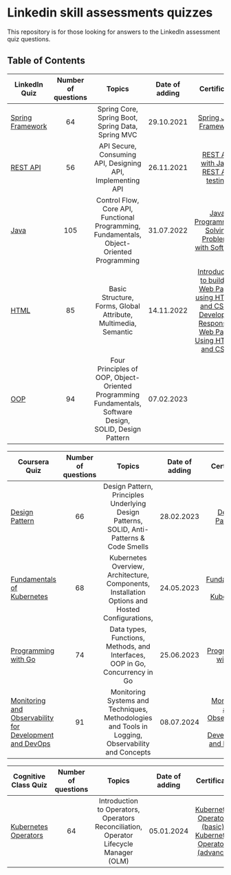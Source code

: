 # Linkedin skill assessments quizzes

This repository is for those looking for answers to the LinkedIn assessment quiz questions.

## Table of Contents

| LinkedIn Quiz                                         | Number of questions |                                                  Topics                                                  | Date of adding |                                                                                                                 Certificate                                                                                                                 |
|-------------------------------------------------------|:-------------------:|:--------------------------------------------------------------------------------------------------------:|:--------------:|:-------------------------------------------------------------------------------------------------------------------------------------------------------------------------------------------------------------------------------------------:|
| [Spring Framework](linkedin/spring-framework-quiz.md) |         64          |                            Spring Core, Spring Boot, Spring Data, Spring MVC                             |   29.10.2021   |                                                                        [Spring Java Framework](https://api.selcdn.ru/v1/SEL_72086/prodLMS/files/cloud/27764_eng.pdf)                                                                        |
| [REST API](linkedin/rest-api-quiz.md)                 |         56          |                        API Secure, Consuming API, Designing API, Implementing API                        |   26.11.2021   |           [REST API with Java](https://skillsoft.digitalbadges-eu.skillsoft.com/8a316135-de66-478d-9e31-99158b94484c#gs.hmjtru),  [REST API testing](https://www.udemy.com/certificate/UC-f2e789c4-94a2-43cf-b422-aa5f226fca33/)            |
| [Java](linkedin/java-quiz.md)                         |         105         |        Control Flow, Core API, Functional Programming, Fundamentals, Object-Oriented Programming         |   31.07.2022   |                                                        [Java Programming: Solving Problems with Software](https://www.coursera.org/account/accomplishments/certificate/NMSERQZMC4SM)                                                        |
| [HTML](linkedin/html-quiz.md)                         |         85          |                      Basic Structure, Forms, Global Attribute, Multimedia, Semantic                      |   14.11.2022   | [Introduction to building Web Pages using HTML5 and CSS3](https://coursera.org/share/592966e4edfb5abcd64b225dc1673259), [Developing Responsive Web Pages Using HTML5 and CSS3](https://coursera.org/share/96e164c6977f06a5cf3369add93ea312) |
| [OOP](linkedin/oop.md)                                |         94          | Four Principles of OOP, Object-Oriented Programming Fundamentals, Software Design, SOLID, Design Pattern |   07.02.2023   |                                                                                                                                                                                                                                             |

| Coursera Quiz                                                                                       | Number of questions |                                              Topics                                               | Date of adding |                                                      Certificate                                                       |
|-----------------------------------------------------------------------------------------------------|:-------------------:|:-------------------------------------------------------------------------------------------------:|:--------------:|:----------------------------------------------------------------------------------------------------------------------:|
| [Design Pattern](coursera/design-pattern.md)                                                        |         66          |     Design Pattern, Principles Underlying Design Patterns, SOLID, Anti-Patterns & Code Smells     |   28.02.2023   |              [Design Patterns](https://www.coursera.org/account/accomplishments/certificate/SK8QNK6XC2H6)              |
| [Fundamentals of Kubernetes](coursera/k8s.md)                                                       |         68          |  Kubernetes Overview, Architecture, Components, Installation Options and Hosted Configurations,   |   24.05.2023   |           [Fundamentals of Kubernetes](https://www.coursera.org/account/accomplishments/verify/VMG2D6KB48XS)           |
| [Programming with Go](coursera/programming-with-go.md)                                              |         74          |           Data types, Functions, Methods, and Interfaces, OOP in Go, Concurrency in Go            |   25.06.2023   |          [Programming with Go](https://www.coursera.org/account/accomplishments/specialization/W9M37VU3HHU7)           |
| [Monitoring and Observability for Development and DevOps](coursera/monitoring-and-observability.md) |         91          | Monitoring Systems and Techniques, Methodologies and Tools in Logging, Observability and Concepts |   08.07.2024   | [Monitoring and Observability for Development and DevOps](https://coursera.org/share/b8a87d8e53a21dbc769e3bea143b64be) |

| Сognitive Class Quiz                                           | Number of questions |                                        Topics                                         | Date of adding |                                                                                                            Certificate                                                                                                             |
|----------------------------------------------------------------|:-------------------:|:-------------------------------------------------------------------------------------:|:--------------:|:----------------------------------------------------------------------------------------------------------------------------------------------------------------------------------------------------------------------------------:|
| [Kubernetes Operators](cognitiveclass/kubernetes-operators.md) |         64          | Introduction to Operators, Operators Reconciliation, Operator Lifecycle Manager (OLM) |   05.01.2024   | [Kubernetes Operators (basic)](https://courses.cognitiveclass.ai/certificates/c1fa3c0ecda04aeeaa0077540a562ec1), [Kubernetes Operators (advance)](https://courses.cognitiveclass.ai/certificates/84481db6923446979f438f42ec7e8459) |
